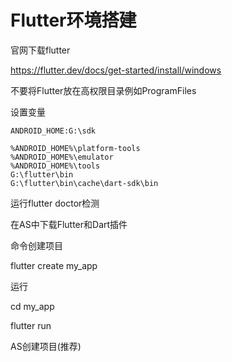 # Flutter环境搭建

官网下载flutter

https://flutter.dev/docs/get-started/install/windows

不要将Flutter放在高权限目录例如ProgramFiles



设置变量

```
ANDROID_HOME:G:\sdk

%ANDROID_HOME%\platform-tools
%ANDROID_HOME%\emulator
%ANDROID_HOME%\tools
G:\flutter\bin
G:\flutter\bin\cache\dart-sdk\bin

```



运行flutter doctor检测



在AS中下载Flutter和Dart插件



命令创建项目

flutter create my_app

运行

cd my_app

flutter run



AS创建项目(推荐)









